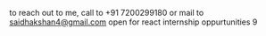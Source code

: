 to reach out to me, call to +91 7200299180 or mail to saidhakshan4@gmail.com
open for react internship oppurtunities
<span>9</span>
